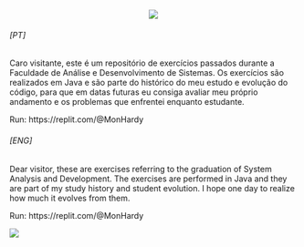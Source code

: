 <div align="center"><h1><img alr="head" src="https://user-images.githubusercontent.com/85580881/168424837-2d76f38e-5781-4901-bcf5-d0af4be96b4b.png"/></h1></div>
<h6>[PT]</h6>Caro visitante, este é um repositório de exercícios passados durante a Faculdade de Análise e Desenvolvimento de Sistemas. Os exercícios são realizados em Java e são parte do histórico do meu estudo e evolução do código, para que em datas futuras eu consiga avaliar meu próprio andamento e os problemas que enfrentei enquanto estudante.
<p>Run: https://replit.com/@MonHardy
<h6>[ENG]</h6>
Dear visitor, these are exercises referring to the graduation of System Analysis and Development. The exercises are performed in Java and they are part of my study history and student evolution. I hope one day to realize how much it evolves from them.
<p>Run: https://replit.com/@MonHardy<p><p><p>
<img alr="allthebest" src="https://user-images.githubusercontent.com/85580881/168424749-f2e1f020-114e-4ad6-8280-a08819dfed5c.png"/>
